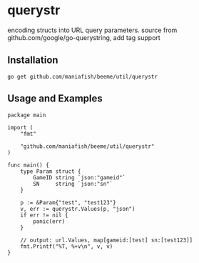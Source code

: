 # querystr

   encoding structs into URL query parameters.
   source from github.com/google/go-querystring, add tag support

## Installation

    go get github.com/maniafish/beeme/util/querystr

## Usage and Examples

    package main

    import (
        "fmt"

        "github.com/maniafish/beeme/util/querystr"
    )

    func main() {
        type Param struct {
            GameID string `json:"gameid"`
            SN     string `json:"sn"`
        }

        p := &Param{"test", "test123"}
        v, err := querystr.Values(p, "json")
        if err != nil {
            panic(err)
        }

        // output: url.Values, map[gameid:[test] sn:[test123]]
        fmt.Printf("%T, %+v\n", v, v)
    }
